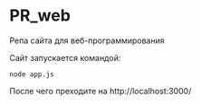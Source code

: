# PR_web
Репа сайта для  веб-программирования

Сайт запускается командой:

```
node app.js
```

После чего преходите на http://localhost:3000/
